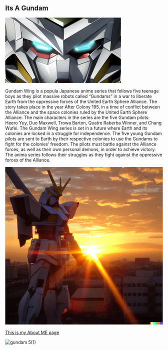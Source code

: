 

 ## Its A Gundam


  

<img src="gundam1.png">


Gundam Wing is a popula Japanese anime series that follows five teenage boys as they pilot massive robots called “Gundams” in a war to liberate Earth from the oppressive forces of the United Earth Sphere Alliance. The story takes place in the year After Colony 195, in a time of conflict between the Alliance and the space colonies ruled by the United Earth Sphere Alliance. The main characters in the series are the five Gundam pilots: Heero Yuy, Duo Maxwell, Trowa Barton, Quatre Raberba Winner, and Chang Wufei.
The Gundam Wing series is set in a future where Earth and its colonies are locked in a struggle for independence. The five young Gundam pilots are sent to Earth by their respective colonies to use the Gundams to fight for the colonies’ freedom. The pilots must battle against the Alliance forces, as well as their own personal demons, in order to achieve victory. The anima series follows their struggles as they fight against the oppressive forces of the Alliance.

<img src="gundam2.png" width="800">

<a href="https://github.com/Gafalcons7/Gafalcons7.github.io/blob/main/about.md">This is my About ME page</a>

![gundam 5(1)](https://user-images.githubusercontent.com/117188779/206505251-ea42d17b-e749-455f-a564-0e978597ee6f.gif)

